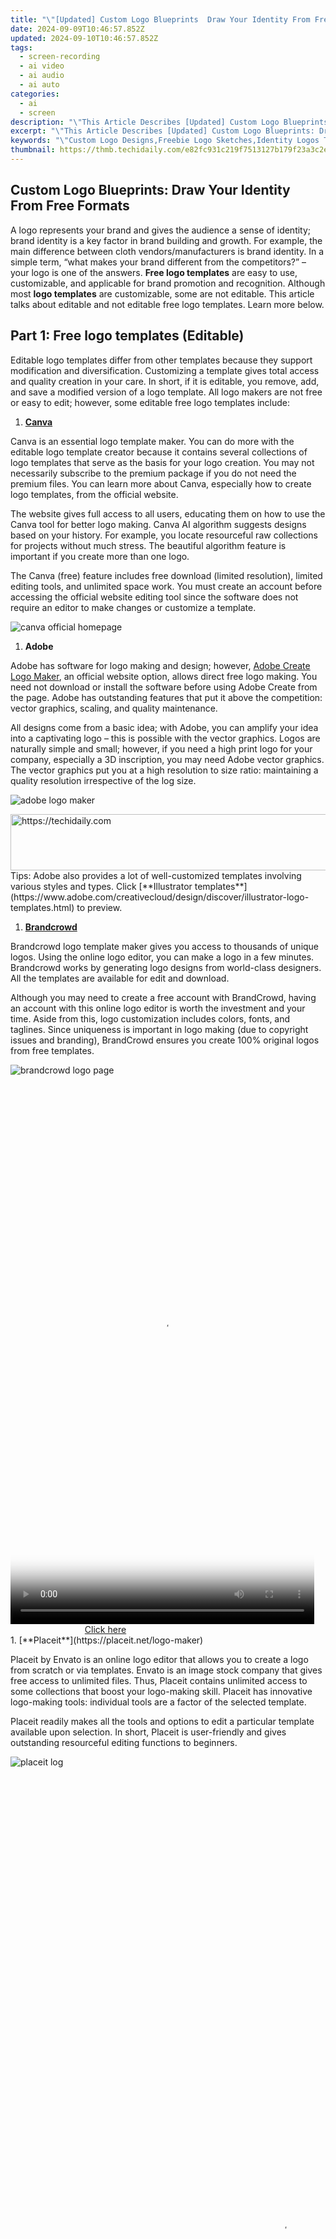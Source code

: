 ```yaml
---
title: "\"[Updated] Custom Logo Blueprints  Draw Your Identity From Free Formats for 2024\""
date: 2024-09-09T10:46:57.852Z
updated: 2024-09-10T10:46:57.852Z
tags: 
  - screen-recording
  - ai video
  - ai audio
  - ai auto
categories: 
  - ai
  - screen
description: "\"This Article Describes [Updated] Custom Logo Blueprints: Draw Your Identity From Free Formats for 2024\""
excerpt: "\"This Article Describes [Updated] Custom Logo Blueprints: Draw Your Identity From Free Formats for 2024\""
keywords: "\"Custom Logo Designs,Freebie Logo Sketches,Identity Logos Template,Logo Draft Templates,Blueprint Logo Ideas,Free Logo Diagrams,Form-Based Logo Plans\""
thumbnail: https://thmb.techidaily.com/e82fc931c219f7513127b179f23a3c2e354e06d4a6b22046a96709ecae17c234.jpg
---
```


## Custom Logo Blueprints: Draw Your Identity From Free Formats

A logo represents your brand and gives the audience a sense of identity; brand identity is a key factor in brand building and growth. For example, the main difference between cloth vendors/manufacturers is brand identity. In a simple term, “what makes your brand different from the competitors?” – your logo is one of the answers. **Free logo templates** are easy to use, customizable, and applicable for brand promotion and recognition. Although most **logo templates** are customizable, some are not editable. This article talks about editable and not editable free logo templates. Learn more below.

## Part 1: Free logo templates (Editable)

Editable logo templates differ from other templates because they support modification and diversification. Customizing a template gives total access and quality creation in your care. In short, if it is editable, you remove, add, and save a modified version of a logo template. All logo makers are not free or easy to edit; however, some editable free logo templates include:

1. [**Canva**](https://www.canva.com/create/logos/)

Canva is an essential logo template maker. You can do more with the editable logo template creator because it contains several collections of logo templates that serve as the basis for your logo creation. You may not necessarily subscribe to the premium package if you do not need the premium files. You can learn more about Canva, especially how to create logo templates, from the official website.

The website gives full access to all users, educating them on how to use the Canva tool for better logo making. Canva AI algorithm suggests designs based on your history. For example, you locate resourceful raw collections for projects without much stress. The beautiful algorithm feature is important if you create more than one logo.

The Canva (free) feature includes free download (limited resolution), limited editing tools, and unlimited space work. You must create an account before accessing the official website editing tool since the software does not require an editor to make changes or customize a template.

![canva official homepage](https://images.wondershare.com/filmora/article-images/2022/07/canva.jpg)

1. **Adobe**

Adobe has software for logo making and design; however, [Adobe Create Logo Maker](https://express.adobe.com/express-apps/logo-maker/), an official website option, allows direct free logo making. You need not download or install the software before using Adobe Create from the page. Adobe has outstanding features that put it above the competition: vector graphics, scaling, and quality maintenance.

All designs come from a basic idea; with Adobe, you can amplify your idea into a captivating logo – this is possible with the vector graphics. Logos are naturally simple and small; however, if you need a high print logo for your company, especially a 3D inscription, you may need Adobe vector graphics. The vector graphics put you at a high resolution to size ratio: maintaining a quality resolution irrespective of the log size.

![adobe logo maker](https://images.wondershare.com/filmora/article-images/2022/07/adobe-express.jpg)

<!-- affiliate ads begin -->
<a href="https://ephamedtechinc.pxf.io/c/5597632/2136614/26400" target="_top" id="2136614">
  <img src="//a.impactradius-go.com/display-ad/26400-2136614" border="0" alt="https://techidaily.com" width="728" height="90"/>
</a>
<img height="0" width="0" src="https://ephamedtechinc.pxf.io/i/5597632/2136614/26400" style="position:absolute;visibility:hidden;" border="0" />
<!-- affiliate ads end -->
Tips: Adobe also provides a lot of well-customized templates involving various styles and types. Click [**Illustrator templates**](https://www.adobe.com/creativecloud/design/discover/illustrator-logo-templates.html) to preview.

1. [**Brandcrowd**](https://www.brandcrowd.com/logo-maker)

Brandcrowd logo template maker gives you access to thousands of unique logos. Using the online logo editor, you can make a logo in a few minutes. Brandcrowd works by generating logo designs from world-class designers. All the templates are available for edit and download.

Although you may need to create a free account with BrandCrowd, having an account with this online logo editor is worth the investment and your time. Aside from this, logo customization includes colors, fonts, and taglines. Since uniqueness is important in logo making (due to copyright issues and branding), BrandCrowd ensures you create 100% original logos from free templates.

![brandcrowd logo page](https://images.wondershare.com/filmora/article-images/2022/07/brandcrowd.jpg)

<!-- affiliate ads begin -->
<span id="1899850">
					<video width="486" height="864" style="cursor:pointer"
           poster="//a.impactradius-go.com/display-clicktoplayimage/1899850.png"
           onclick="if(!this.playClicked){this.play();this.setAttribute('controls',true);this.playClicked=true;}">
	   <source src="//a.impactradius-go.com/display-ad/14483-1899850">
	   <img src="//a.impactradius-go.com/display-clicktoplayimage/1899850.png" style="border: none; height: 100%; width: 100%; object-fit: contain">
	</video>
	<div style="width:304px;text-align:center"><a href="javascript:window.open(decodeURIComponent('https%3A%2F%2Felectronicx.pxf.io%2Fc%2F5597632%2F1899850%2F14483'), '_blank');void(0);">Click here</a></div>
</span>
<img height="0" width="0" src="https://imp.pxf.io/i/5597632/1899850/14483" style="position:absolute;visibility:hidden;" border="0" />
<!-- affiliate ads end -->
1. [**Placeit**](https://placeit.net/logo-maker)

Placeit by Envato is an online logo editor that allows you to create a logo from scratch or via templates. Envato is an image stock company that gives free access to unlimited files. Thus, Placeit contains unlimited access to some collections that boost your logo-making skill. Placeit has innovative logo-making tools: individual tools are a factor of the selected template.

Placeit readily makes all the tools and options to edit a particular template available upon selection. In short, Placeit is user-friendly and gives outstanding resourceful editing functions to beginners.

![placeit log](https://images.wondershare.com/filmora/article-images/2022/07/placeit.jpg)

<!-- affiliate ads begin -->
<span id="2135471">
					<video width="864" height="1536" style="cursor:pointer"
           poster="//a.impactradius-go.com/display-clicktoplayimage/2135471.png"
           onclick="if(!this.playClicked){this.play();this.setAttribute('controls',true);this.playClicked=true;}">
	   <source src="//a.impactradius-go.com/display-ad/18498-2135471">
	   <img src="//a.impactradius-go.com/display-clicktoplayimage/2135471.png" style="border: none; height: 100%; width: 100%; object-fit: contain">
	</video>
	<div style="width:540px;text-align:center"><a href="javascript:window.open(decodeURIComponent('https%3A%2F%2Funicoeye.pxf.io%2Fc%2F5597632%2F2135471%2F18498'), '_blank');void(0);">Click here</a></div>
</span>
<img height="0" width="0" src="https://imp.pxf.io/i/5597632/2135471/18498" style="position:absolute;visibility:hidden;" border="0" />
<!-- affiliate ads end -->
1. [**Wix**](https://www.wix.com/logo/maker)

Wix logo maker improves your vision in three steps: select your brand, narrow your design, edit, and save. Wix is an e-commerce design platform for organizations and businesses. A business logo is another design dimension since it represents your brand and identity: Wix allows you to create a more grounded logo and makes special touch to business via templates available on the platform. These templates are ready-made, easy to edit, and free to download.

Wix operates with free and premium design packages: free templates are a limited version of Wix designing packages. However, the premium version gives you full access to restricted offers in a free version.

![wix logo page](https://images.wondershare.com/filmora/article-images/2022/07/wix.jpg)

<!-- affiliate ads begin -->
<span id="1983545">
					<video width="576" height="240" style="cursor:pointer"
           poster="//a.impactradius-go.com/display-clicktoplayimage/1983545.png"
           onclick="if(!this.playClicked){this.play();this.setAttribute('controls',true);this.playClicked=true;}">
	   <source src="//a.impactradius-go.com/display-ad/22993-1983545">
	   <img src="//a.impactradius-go.com/display-clicktoplayimage/1983545.png" style="border: none; height: 100%; width: 100%; object-fit: contain">
	</video>
	<div style="width:360px;text-align:center"><a href="javascript:window.open(decodeURIComponent('https%3A%2F%2Fhomestyler.sjv.io%2Fc%2F5597632%2F1983545%2F22993'), '_blank');void(0);">Click here</a></div>
</span>
<img height="0" width="0" src="https://imp.pxf.io/i/5597632/1983545/22993" style="position:absolute;visibility:hidden;" border="0" />
<!-- affiliate ads end -->
## Part 2: Logo templates free download (Not editable)

You can download free logo templates from a reliable platform. The downloaded copies may be the basis of further graphics exploration. Not editable logo templates give high results when you use them for extended logo creation because they are available in the highest resolution. Some free templates makers include:

1. [**Freepik**](https://www.freepik.com/vectors/logo-templates)

You can find free logo templates on Freepik via search: input the categories and select search. All the templates are free for download, although you may need to pay for premium content. The online free logo template creator gives you all assets in a single place, and some categories include free, circle, eagle, IG, and restaurant logos. Freepik is a better choice since “categories” classify all logo templates; the “sub-categories” also improve diversification.

![freepik logo page](https://images.wondershare.com/filmora/article-images/2022/07/freepik.jpg)

<!-- affiliate ads begin -->
<a href="https://appsumo.8odi.net/c/5597632/2130870/7443" target="_top" id="2130870">
  <img src="//a.impactradius-go.com/display-ad/7443-2130870" border="0" alt="https://techidaily.com" width="728" height="90"/>
</a>
<img height="0" width="0" src="https://appsumo.8odi.net/i/5597632/2130870/7443" style="position:absolute;visibility:hidden;" border="0" />
<!-- affiliate ads end -->
1. [**iStock**](https://www.istockphoto.com/search/2/image?mediatype=illustration&phrase=logo)

iStock has logos in several categories and options: logo illustrations, logo vectors, logo icons, and logo elements. Logo selection by category is easy with iStock because the content is equally segmented: you will locate the right logo file for download. iStock gives logo orientation: vertical, horizontal, square, panoramic horizontal, panoramic vertical. It also makes logo making easy with color variation and styles. iStock supports multiple downloads, although you need to subscribe for copyright and ownership claims.

![istock logo page](https://images.wondershare.com/filmora/article-images/2022/07/istock.jpg)

<!-- affiliate ads begin -->
<a href="https://ephamedtechinc.pxf.io/c/5597632/2123509/26400" target="_top" id="2123509">
  <img src="//a.impactradius-go.com/display-ad/26400-2123509" border="0" alt="https://techidaily.com" width="728" height="90"/>
</a>
<img height="0" width="0" src="https://ephamedtechinc.pxf.io/i/5597632/2123509/26400" style="position:absolute;visibility:hidden;" border="0" />
<!-- affiliate ads end -->
1. [**Shutterstock**](https://www.shutterstock.com/search/logo)

Shutterstock allows high-end logo editing: AI-powered search gives you access to classified collections based on your performance on the platform. You may not necessarily search the whole platform before accessing high-quality materials for download. Shutterstock offers logo templates based on catalog, prediction, and planning.

![shutterstock logo page](https://images.wondershare.com/filmora/article-images/2022/07/shutterstock.jpg)

1. [**Pexels**](https://www.pexels.com/search/logo/)

Pexels logos are accessible through [the official website](https://www.pexels.com/search/logo/) or via [the mobile app](https://apps.apple.com/us/app/pexels/id1434330413). The software contains millions of media collections. Pexels claim to be the archive of several collections suitable for all logo creators, irrespective of the field/niche. Pexels have one of the most sensitive and relatable smart search engines: with few lines, you can get all you need.

![pexels logo page](https://images.wondershare.com/filmora/article-images/2022/07/pexels.jpg)

1. [**Unsplash**](https://unsplash.com/s/photos/logo)

Unsplash provides current effect logo ideas for effective graphic creation. The platform supports easy search and use of ideas because it has many contributors. Unsplash is a source of inspiration to content creators: you can easily find your need among thousands of logos available on the platform.

![unsplash logo page](https://images.wondershare.com/filmora/article-images/2022/07/unsplash.jpg)

<!-- affiliate ads begin -->
<a href="https://aligracehair.sjv.io/c/5597632/2135419/19272" target="_top" id="2135419">
  <img src="//a.impactradius-go.com/display-ad/19272-2135419" border="0" alt="https://techidaily.com" width="728" height="90"/>
</a>
<img height="0" width="0" src="https://aligracehair.sjv.io/i/5597632/2135419/19272" style="position:absolute;visibility:hidden;" border="0" />
<!-- affiliate ads end -->
## Conclusion

Logo making should be informative and captivating since it represents your brand. Logos give the first impression and put you above the competition. Embracing logo-making via available templates saves time and money.

[Free Download](https://tools.techidaily.com/wondershare/filmora/download/) For Win 7 or later(64-bit)

[Free Download](https://tools.techidaily.com/wondershare/filmora/download/) For macOS 10.14 or later

[Free Download](https://tools.techidaily.com/wondershare/filmora/download/) For macOS 10.14 or later

<ins class="adsbygoogle"
     style="display:block"
     data-ad-format="autorelaxed"
     data-ad-client="ca-pub-7571918770474297"
     data-ad-slot="1223367746"></ins>

<ins class="adsbygoogle"
     style="display:block"
     data-ad-format="autorelaxed"
     data-ad-client="ca-pub-7571918770474297"
     data-ad-slot="1223367746"></ins>



<ins class="adsbygoogle"
     style="display:block"
     data-ad-client="ca-pub-7571918770474297"
     data-ad-slot="8358498916"
     data-ad-format="auto"
     data-full-width-responsive="true"></ins>







